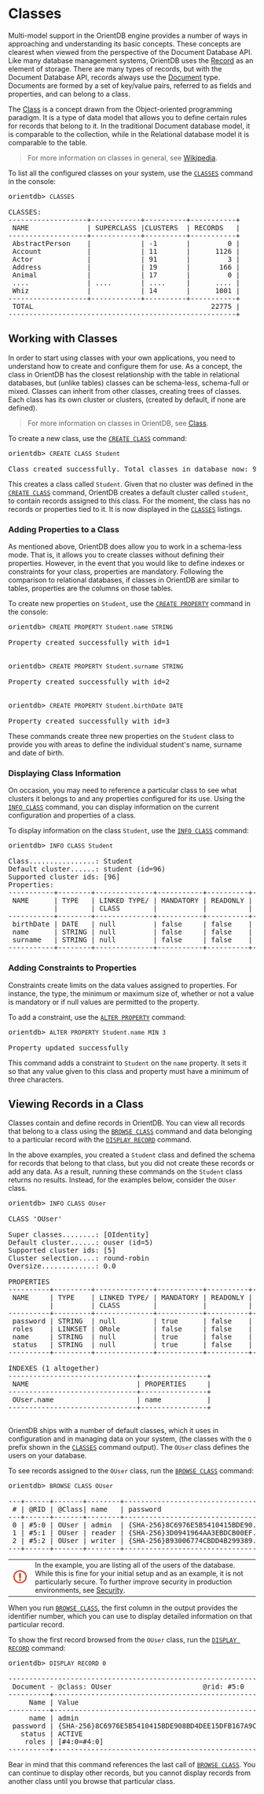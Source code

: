<!-- proofread 2015-11-26 SAM -->
# Classes


Multi-model support in the OrientDB engine provides a number of ways in approaching and understanding its basic concepts.  These concepts are clearest when viewed from the perspective of the Document Database API. Like many database management systems, OrientDB uses the [Record](Concepts.md#record) as an element of storage.  There are many types of records, but with the Document Database API, records always use the [Document](Concepts.md#document) type.  Documents are formed by a set of key/value pairs, referred to as fields and properties, and can belong to a class.

The [Class](Concepts.md#class) is a concept drawn from the Object-oriented programming paradigm. It is a type of data model that allows you to define certain rules for records that belong to it. In the traditional Document database model, it is comparable to the collection, while in the Relational database model it is comparable to the table.

>For more information on classes in general, see [Wikipedia](http://en.wikipedia.org/wiki/Class_in_object-oriented_programming).

To list all the configured classes on your system, use the [`CLASSES`](Console-Command-Classes.md) command in the console:

<pre>
orientdb> <code class="lang-sql userinput">CLASSES</code>

CLASSES:
-------------------+------------+----------+-----------+
 NAME              | SUPERCLASS |CLUSTERS  | RECORDS   |
-------------------+------------+----------+-----------+
 AbstractPerson    |            | -1       |         0 |
 Account           |            | 11       |      1126 |
 Actor             |            | 91       |         3 |
 Address           |            | 19       |       166 |
 Animal            |            | 17       |         0 |
 ....              | ....       | ....     |      .... |
 Whiz              |            | 14       |      1001 |
-------------------+------------+----------+-----------+
 TOTAL                                           22775 |
-------------------------------------------------------+
</pre>



## Working with Classes

In order to start using classes with your own applications, you need to understand how to create and configure them for use.  As a concept, the class in OrientDB has the closest relationship with the table in relational databases, but (unlike tables) classes can be schema-less, schema-full or mixed. Classes can inherit from other classes, creating trees of classes.  Each class has its own cluster or clusters, (created by default, if none are defined).

>For more information on classes in OrientDB, see [Class](Concepts.md#class).

To create a new class, use the [`CREATE CLASS`](SQL-Create-Class.md) command:

<pre>
orientdb> <code class="lang-sql userinput">CREATE CLASS Student</code>

Class created successfully. Total classes in database now: 92
</pre>

This creates a class called `Student`.  Given that no cluster was defined in the [`CREATE CLASS`](SQL-Create-Class.md) command, OrientDB creates a default cluster called `student`, to contain records assigned to this class. For the moment, the class has no records or properties tied to it.  It is now displayed in the [`CLASSES`](Console-Command-Classes.md) listings.



### Adding Properties to a Class

As mentioned above, OrientDB does allow you to work in a schema-less mode.  That is, it allows you to create classes without defining their properties. However, in the event that you would like to define indexes or constraints for your class, properties are mandatory. Following the comparison to relational databases, if classes in OrientDB are similar to tables, properties are the columns on those tables.

To create new properties on `Student`, use the [`CREATE PROPERTY`](SQL-Create-Property.md) command in the console:

<pre>
orientdb> <code class="lang-sql userinput">CREATE PROPERTY Student.name STRING</code>

Property created successfully with id=1


orientdb> <code class="lang-sql userinput">CREATE PROPERTY Student.surname STRING</code>

Property created successfully with id=2


orientdb> <code class="lang-sql userinput">CREATE PROPERTY Student.birthDate DATE</code>

Property created successfully with id=3
</pre>

These commands create three new properties on the `Student` class to provide you with areas to define the individual student's name, surname and date of birth.



### Displaying Class Information

On occasion, you may need to reference a particular class to see what clusters it belongs to and any properties configured for its use.  Using the [`INFO CLASS`](Console-Command-Info-Class.md) command, you can display information on the current  configuration and properties of a class.

To display information on the class `Student`, use the [`INFO CLASS`](Console-Command-Info-Class.md) command:

<pre>
orientdb> <code class="lang-sql userinput">INFO CLASS Student</code>

Class................: Student
Default cluster......: student (id=96)
Supported cluster ids: [96]
Properties:
-----------+--------+--------------+-----------+----------+----------+-----+-----+
 NAME      | TYPE   | LINKED TYPE/ | MANDATORY | READONLY | NOT NULL | MIN | MAX |
           |        | CLASS        |           |          |          |     |     |
-----------+--------+--------------+-----------+----------+----------+-----+-----+
 birthDate | DATE   | null         | false     | false    | false    |     |     |
 name      | STRING | null         | false     | false    | false    |     |     |
 surname   | STRING | null         | false     | false    | false    |     |     |
-----------+--------+--------------+-----------+----------+----------+-----+-----+
</pre>

### Adding Constraints to Properties

Constraints create limits on the data values assigned to properties.  For instance, the type, the minimum or maximum size of, whether or not a value is mandatory or if null values are permitted to the property.

To add a constraint, use the [`ALTER PROPERTY`](SQL-Alter-Property.md) command:



<pre>
orientdb> <code class="lang-sql userinput">ALTER PROPERTY Student.name MIN 3</code>

Property updated successfully
</pre>

This command adds a constraint to `Student` on the `name` property.  It sets it so that any value given to this class and property must have a minimum of three characters.


## Viewing Records in a Class

Classes contain and define records in OrientDB.  You can view all records that belong to a class using the [`BROWSE CLASS`](Console-Command-Browse-Class.md) command and data belonging to a particular record with the [`DISPLAY RECORD`](Console-Command-Display-Record.md) command.

In the above examples, you created a `Student` class and defined the schema for records that belong to that class, but you did not create these records or add any data.  As a result, running these commands on the `Student` class returns no results.  Instead, for the examples below, consider the `OUser` class.

<pre>
orientdb> <code class="lang-sql userinput">INFO CLASS OUser</code>

CLASS 'OUser'

Super classes........: [OIdentity]
Default cluster......: ouser (id=5)
Supported cluster ids: [5]
Cluster selection....: round-robin
Oversize.............: 0.0

PROPERTIES
----------+---------+--------------+-----------+----------+----------+-----+-----+
 NAME     | TYPE    | LINKED TYPE/ | MANDATORY | READONLY | NOT NULL | MIN | MAX |
          |         | CLASS        |           |          |          |     |     |
----------+---------+--------------+-----------+----------+----------+-----+-----+
 password | STRING  | null         | true      | false    | true     |     |     |
 roles    | LINKSET | ORole        | false     | false    | false    |     |     |
 name     | STRING  | null         | true      | false    | true     |     |     |
 status   | STRING  | null         | true      | false    | true     |     |     |
----------+---------+--------------+-----------+----------+----------+-----+-----+

INDEXES (1 altogether)
-------------------------------+----------------+
 NAME                          | PROPERTIES     |
-------------------------------+----------------+
 OUser.name                    | name           |
-------------------------------+----------------+

</pre>

OrientDB ships with a number of default classes, which it uses in configuration and in managing data on your system, (the classes with the `O` prefix shown in the [`CLASSES`](Console-Command-Classes.md) command output).  The `OUser` class defines the users on your database.

To see records assigned to the `OUser` class, run the [`BROWSE CLASS`](Console-Command-Browse-Class.md) command:


<pre>
orientdb> <code class="lang-sql userinput">BROWSE CLASS OUser</code>

---+------+-------+--------+-----------------------------------+--------+-------+
 # | @RID | @Class| name   | password                          | status | roles |
---+------+-------+--------+-----------------------------------+--------+-------+
 0 | #5:0 | OUser | admin  | {SHA-256}8C6976E5B5410415BDE90... | ACTIVE | [1]   |
 1 | #5:1 | OUser | reader | {SHA-256}3D0941964AA3EBDCB00EF... | ACTIVE | [1]   |
 2 | #5:2 | OUser | writer | {SHA-256}B93006774CBDD4B299389... | ACTIVE | [1]   |
---+------+-------+--------+-----------------------------------+--------+-------+
</pre>

|||
|---|-----|
|![](images/warning.png)| In the example, you are listing all of the users of the database.  While this is fine for your initial setup and as an example, it is not particularly secure. To further improve security in production environments, see [Security](Security.md).|

When you run [`BROWSE CLASS`](Console-Command-Browse-Class.md), the first column in the output provides the identifier number, which you can use to display detailed information on that particular record.

To show the first record browsed from the `OUser` class, run the [`DISPLAY RECORD`](Console-Command-Display-Record.md) command:

<pre>
orientdb> <code class="lang-sql userinput">DISPLAY RECORD 0</code>

------------------------------------------------------------------------------+
 Document - @class: OUser                      @rid: #5:0      @version: 1    |
----------+-------------------------------------------------------------------+
     Name | Value                                                             |
----------+-------------------------------------------------------------------+
     name | admin                                                             |
 password | {SHA-256}8C6976E5B5410415BDE908BD4DEE15DFB167A9C873F8A81F6F2AB... |
   status | ACTIVE                                                            |
    roles | [#4:0=#4:0]                                                       |
----------+-------------------------------------------------------------------+
</pre>

Bear in mind that this command references the last call of [`BROWSE CLASS`](Console-Command-Browse-Class.md).  You can continue to display other records, but you cannot display records from another class until you browse that particular class.

